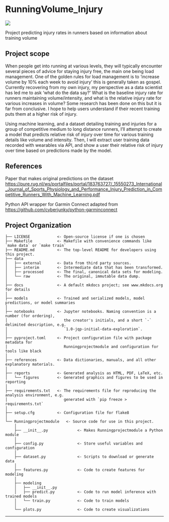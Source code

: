 # RunningVolume_Injury

<a target="_blank" href="https://cookiecutter-data-science.drivendata.org/">
    <img src="https://img.shields.io/badge/CCDS-Project%20template-328F97?logo=cookiecutter" />
</a>

Project predicting injury rates in runners based on information about training volume


## Project scope

When people get into running at various levels, they will typically encounter several pieces of advice for staying injury free, the main one being load management. One of the golden rules for load management is to ‘increase volume by 10% each week to avoid injury’ this is generally taken as gospel. 
Currently recovering from my own injury, my perspective as a data scientist has led me to ask ‘what do the data say?’ What is the baseline injury rate for runners maintaining volume/intensity, and what is the relative injury rate for various increases in volume? Some research has been done on this but it is far from conclusive. I hope to help users understand if their recent training puts them at a higher risk of injury.

Using machine learning, and a dataset detailing training and injuries for a group of competitive medium to long distance runners, I’ll attempt to create a model that predicts relative risk of injury over time for various training details like volume and intensity. Then, I will extract user training data recorded with wearables via API, and show a user their relative risk of injury over time based on predictions made by the model.


## References
Paper that makes original predictions on the dataset
https://pure.rug.nl/ws/portalfiles/portal/183763727/_15550273_International_Journal_of_Sports_Physiology_and_Performance_Injury_Prediction_in_Competitive_Runners_With_Machine_Learning.pdf

Python API wrapper for Garmin Connect adapted from https://github.com/cyberjunky/python-garminconnect

## Project Organization

```
├── LICENSE            <- Open-source license if one is chosen
├── Makefile           <- Makefile with convenience commands like `make data` or `make train`
├── README.md          <- The top-level README for developers using this project.
├── data
│   ├── external       <- Data from third party sources.
│   ├── interim        <- Intermediate data that has been transformed.
│   ├── processed      <- The final, canonical data sets for modeling.
│   └── raw            <- The original, immutable data dump.
│
├── docs               <- A default mkdocs project; see www.mkdocs.org for details
│
├── models             <- Trained and serialized models, model predictions, or model summaries
│
├── notebooks          <- Jupyter notebooks. Naming convention is a number (for ordering),
│                         the creator's initials, and a short `-` delimited description, e.g.
│                         `1.0-jqp-initial-data-exploration`.
│
├── pyproject.toml     <- Project configuration file with package metadata for 
│                         Runningprojectmodule and configuration for tools like black
│
├── references         <- Data dictionaries, manuals, and all other explanatory materials.
│
├── reports            <- Generated analysis as HTML, PDF, LaTeX, etc.
│   └── figures        <- Generated graphics and figures to be used in reporting
│
├── requirements.txt   <- The requirements file for reproducing the analysis environment, e.g.
│                         generated with `pip freeze > requirements.txt`
│
├── setup.cfg          <- Configuration file for flake8
│
└── Runningprojectmodule   <- Source code for use in this project.
    │
    ├── __init__.py             <- Makes Runningprojectmodule a Python module
    │
    ├── config.py               <- Store useful variables and configuration
    │
    ├── dataset.py              <- Scripts to download or generate data
    │
    ├── features.py             <- Code to create features for modeling
    │
    ├── modeling                
    │   ├── __init__.py 
    │   ├── predict.py          <- Code to run model inference with trained models          
    │   └── train.py            <- Code to train models
    │
    └── plots.py                <- Code to create visualizations
```

--------
